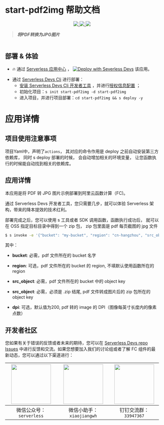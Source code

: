 # start-pdf2img 帮助文档

<p align="center" class="flex justify-center">
    <a href="https://www.serverless-devs.com" class="ml-1">
    <img src="http://editor.devsapp.cn/icon?package=start-pdf2img&type=packageType">
  </a>
  <a href="http://www.devsapp.cn/details.html?name=start-pdf2img" class="ml-1">
    <img src="http://editor.devsapp.cn/icon?package=start-pdf2img&type=packageVersion">
  </a>
  <a href="http://www.devsapp.cn/details.html?name=start-pdf2img" class="ml-1">
    <img src="http://editor.devsapp.cn/icon?package=start-pdf2img&type=packageDownload">
  </a>
</p>

<description>

> ***将PDF转换为JPG图片***

</description>

<table>



</table>

<codepre id="codepre">

</codepre>

<deploy>

## 部署 & 体验

<appcenter>

- :fire: 通过 [Serverless 应用中心](https://fcnext.console.aliyun.com/applications/create?template=start-pdf2img) ，
[![Deploy with Severless Devs](https://img.alicdn.com/imgextra/i1/O1CN01w5RFbX1v45s8TIXPz_!!6000000006118-55-tps-95-28.svg)](https://fcnext.console.aliyun.com/applications/create?template=start-pdf2img)  该应用。 

</appcenter>

- 通过 [Serverless Devs Cli](https://www.serverless-devs.com/serverless-devs/install) 进行部署：
    - [安装 Serverless Devs Cli 开发者工具](https://www.serverless-devs.com/serverless-devs/install) ，并进行[授权信息配置](https://www.serverless-devs.com/fc/config) ；
    - 初始化项目：`s init start-pdf2img -d start-pdf2img`   
    - 进入项目，并进行项目部署：`cd start-pdf2img && s deploy -y`

</deploy>

<appdetail id="flushContent">

# 应用详情

## 项目使用注意事项

项目Yaml中，声明了`actions`， 其对应的命令作用是 deploy 之前自动安装第三方依赖库， 同时 s deploy 部署的时候， 会自动增加相关的环境变量， 让您函数执行的时候能自动找到相关的依赖库。

## 应用详情

本应用是将 PDF 转 JPG 图片示例部署到阿里云函数计算（FC)。

通过 Serverless Devs 开发者工具，您只需要几步，就可以体验 Serverless 架构，带来的降本提效的技术红利。

部署完成之后，您可以使用 s 工具或者 SDK 调用函数，函数执行成功后， 就可以在 OSS 指定目标目录中得到一个 zip 包， zip 包里面是 pdf 每页截图的 jpg 文件

```bash
$ s invoke -e '{"bucket": "my-bucket", "region": "cn-hangzhou", "src_object": "test.pdf",  "dst_object": "test.zip", "dpi": 200}'
```

其中：

- **bucket**: 必需，pdf 文件所在的 bucket 名字

- **region**: 可选，pdf 文件所在的 bucket 的 region, 不填默认使用函数所在的 region

- **src_object**: 必需，pdf 文件所在的 bucket 中的 object key

- **src_object**: 必需，必须是 .zip 结尾,  pdf 文件转成图片后的 zip 包所在的 object key

- **dpi**: 可选，默认值为200,  pdf 转的 image 的 DPI（图像每英寸长度内的像素点数）

</appdetail>

<devgroup>

## 开发者社区

您如果有关于错误的反馈或者未来的期待，您可以在 [Serverless Devs repo Issues](https://github.com/serverless-devs/serverless-devs/issues) 中进行反馈和交流。如果您想要加入我们的讨论组或者了解 FC 组件的最新动态，您可以通过以下渠道进行：

<p align="center">

| <img src="https://serverless-article-picture.oss-cn-hangzhou.aliyuncs.com/1635407298906_20211028074819117230.png" width="130px" > | <img src="https://serverless-article-picture.oss-cn-hangzhou.aliyuncs.com/1635407044136_20211028074404326599.png" width="130px" > | <img src="https://serverless-article-picture.oss-cn-hangzhou.aliyuncs.com/1635407252200_20211028074732517533.png" width="130px" > |
|--- | --- | --- |
| <center>微信公众号：`serverless`</center> | <center>微信小助手：`xiaojiangwh`</center> | <center>钉钉交流群：`33947367`</center> | 

</p>

</devgroup>